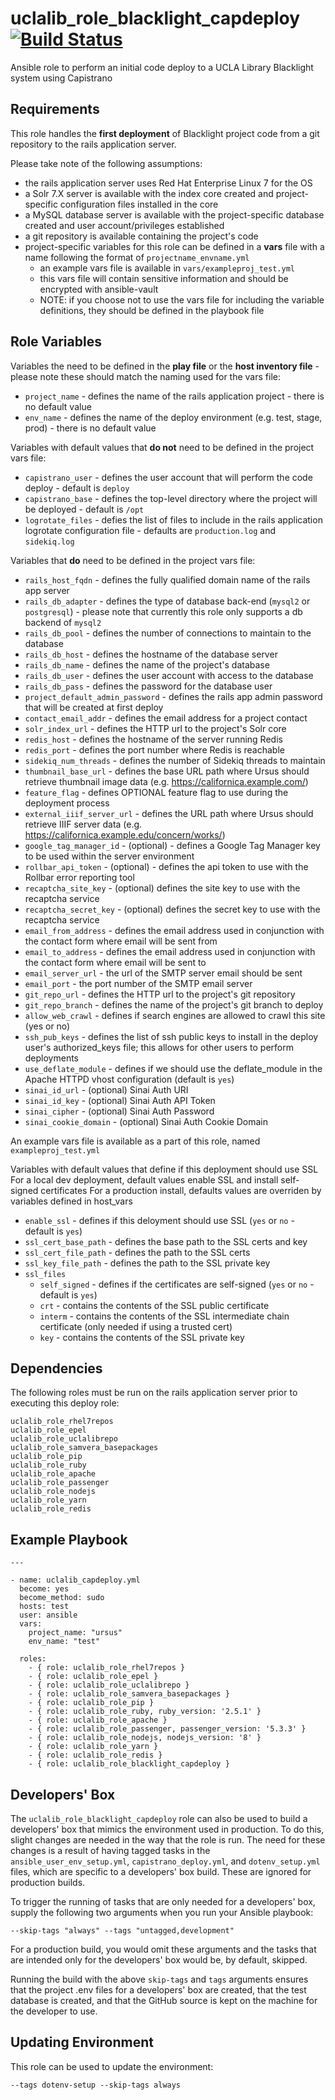 uclalib_role_blacklight_capdeploy &nbsp;[![Build Status](https://travis-ci.org/UCLALibrary/uclalib_role_samvera_capdeploy.svg?branch=master)](https://travis-ci.org/UCLALibrary/uclalib_role_samvera_capdeploy)
=========

Ansible role to perform an initial code deploy to a UCLA Library Blacklight system using Capistrano

Requirements
------------

This role handles the __first deployment__ of Blacklight project code from a git repository to the rails application server.

Please take note of the following assumptions:
* the rails application server uses Red Hat Enterprise Linux 7 for the OS
* a Solr 7.X server is available with the index core created and project-specific configuration files installed in the core
* a MySQL database server is available with the project-specific database created and user account/privileges established
* a git repository is available containing the project's code
* project-specific variables for this role can be defined in a __vars__ file with a name following the format of `projectname_envname.yml`
    * an example vars file is available in `vars/exampleproj_test.yml`
    * this vars file will contain sensitive information and should be encrypted with ansible-vault
    * NOTE: if you choose not to use the vars file for including the variable definitions, they should be defined in the playbook file

Role Variables
--------------
Variables the need to be defined in the **play file** or the **host inventory file** - please note these should match the naming used for the vars file:
* `project_name` - defines the name of the rails application project - there is no default value
* `env_name` - defines the name of the deploy environment (e.g. test, stage, prod) - there is no default value

Variables with default values that **do not** need to be defined in the project vars file:
* `capistrano_user` - defines the user account that will perform the code deploy - default is `deploy`
* `capistrano_base` - defines the top-level directory where the project will be deployed - default is `/opt`
* `logrotate_files` - defies the list of files to include in the rails application logrotate configuration file - defaults are `production.log` and `sidekiq.log`

Variables that **do** need to be defined in the project vars file:
* `rails_host_fqdn` - defines the fully qualified domain name of the rails app server
* `rails_db_adapter` - defines the type of database back-end (`mysql2` or `postgresql`) - please note that currently this role only supports a db backend of `mysql2`
* `rails_db_pool` - defines the number of connections to maintain to the database
* `rails_db_host` - defines the hostname of the database server
* `rails_db_name` - defines the name of the project's database
* `rails_db_user` - defines the user account with access to the database
* `rails_db_pass` - defines the password for the database user
* `project_default_admin_password` - defines the rails app admin password that will be created at first deploy
* `contact_email_addr` - defines the email address for a project contact
* `solr_index_url` - defines the HTTP url to the project's Solr core
* `redis_host` - defines the hostname of the server running Redis
* `redis_port` - defines the port number where Redis is reachable
* `sidekiq_num_threads` - defines the number of Sidekiq threads to maintain
* `thumbnail_base_url` - defines the base URL path where Ursus should retrieve thumbnail image data (e.g. https://californica.example.com/)
* `feature_flag` - defines OPTIONAL feature flag to use during the deployment process
* `external_iiif_server_url` - defines the URL path where Ursus should retrieve IIIF server data (e.g. https://californica.example.edu/concern/works/)
* `google_tag_manager_id` - (optional) - defines a Google Tag Manager key to be used within the server environment
* `rollbar_api_token` - (optional) - defines the api token to use with the Rollbar error reporting tool
* `recaptcha_site_key` - (optional) defines the site key to use with the recaptcha service
* `recaptcha_secret_key` - (optional) defines the secret key to use with the recaptcha service
* `email_from_address` - defines the email address used in conjunction with the contact form where email will be sent from
* `email_to_address` - defines the email address used in conjunction with the contact form where email will be sent to
* `email_server_url` - the url of the SMTP server email should be sent
* `email_port` - the port number of the SMTP email server
* `git_repo_url` - defines the HTTP url to the project's git repository
* `git_repo_branch` - defines the name of the project's git branch to deploy
* `allow_web_crawl` - defines if search engines are allowed to crawl this site (yes or no)
* `ssh_pub_keys` - defines the list of ssh public keys to install in the deploy user's authorized_keys file; this allows for other users to perform deployments
* `use_deflate_module` - defines if we should use the deflate_module in the Apache HTTPD vhost configuration (default is `yes`)
* `sinai_id_url` - (optional) Sinai Auth URI
* `sinai_id_key` - (optional) Sinai Auth API Token
* `sinai_cipher` - (optional) Sinai Auth Password
* `sinai_cookie_domain` - (optional) Sinai Auth Cookie Domain

An example vars file is available as a part of this role, named `exampleproj_test.yml`

Variables with default values that define if this deployment should use SSL
For a local dev deployment, default values enable SSL and install self-signed certificates
For a production install, defaults values are overriden by variables defined in host_vars
* `enable_ssl` - defines if this deloyment should use SSL (`yes` or `no` - default is `yes`)
* `ssl_cert_base_path` - defines the base path to the SSL certs and key
* `ssl_cert_file_path` - defines the path to the SSL certs
* `ssl_key_file_path` - defines the path to the SSL private key
* `ssl_files`
    * `self_signed` - defines if the certificates are self-signed (`yes` or `no` - default is `yes`)
    * `crt` - contains the contents of the SSL public certificate
    * `interm` - contains the contents of the SSL intermediate chain certificate (only needed if using a trusted cert)
    * `key` - contains the contents of the SSL private key

Dependencies
------------

The following roles must be run on the rails application server prior to executing this deploy role:

```
uclalib_role_rhel7repos
uclalib_role_epel
uclalib_role_uclalibrepo
uclalib_role_samvera_basepackages
uclalib_role_pip
uclalib_role_ruby
uclalib_role_apache
uclalib_role_passenger
uclalib_role_nodejs
uclalib_role_yarn
uclalib_role_redis
```

Example Playbook
----------------
```
---

- name: uclalib_capdeploy.yml
  become: yes
  become_method: sudo
  hosts: test
  user: ansible
  vars:
    project_name: "ursus"
    env_name: "test"

  roles:
    - { role: uclalib_role_rhel7repos }
    - { role: uclalib_role_epel }
    - { role: uclalib_role_uclalibrepo }
    - { role: uclalib_role_samvera_basepackages }
    - { role: uclalib_role_pip }
    - { role: uclalib_role_ruby, ruby_version: '2.5.1' }
    - { role: uclalib_role_apache }
    - { role: uclalib_role_passenger, passenger_version: '5.3.3' }
    - { role: uclalib_role_nodejs, nodejs_version: '8' }
    - { role: uclalib_role_yarn }
    - { role: uclalib_role_redis }
    - { role: uclalib_role_blacklight_capdeploy }
```

Developers' Box
-------------------------------

The `uclalib_role_blacklight_capdeploy` role can also be used to build a developers' box that mimics the environment used in production. To do this, slight changes are needed in the way that the role is run. The need for these changes is a result of having tagged tasks in the `ansible_user_env_setup.yml`, `capistrano_deploy.yml`, and `dotenv_setup.yml` files, which are specific to a developers' box build. These are ignored for production builds.

To trigger the running of tasks that are only needed for a developers' box, supply the following two arguments when you run your Ansible playbook:

    --skip-tags "always" --tags "untagged,development"

For a production build, you would omit these arguments and the tasks that are intended only for the developers' box would be, by default, skipped.

Running the build with the above `skip-tags` and `tags` arguments ensures that the project .env files for a developers' box are created, that the test database is created, and that the GitHub source is kept on the machine for the developer to use.

Updating Environment
-------------------------------

This role can be used to update the environment:

    --tags dotenv-setup --skip-tags always

